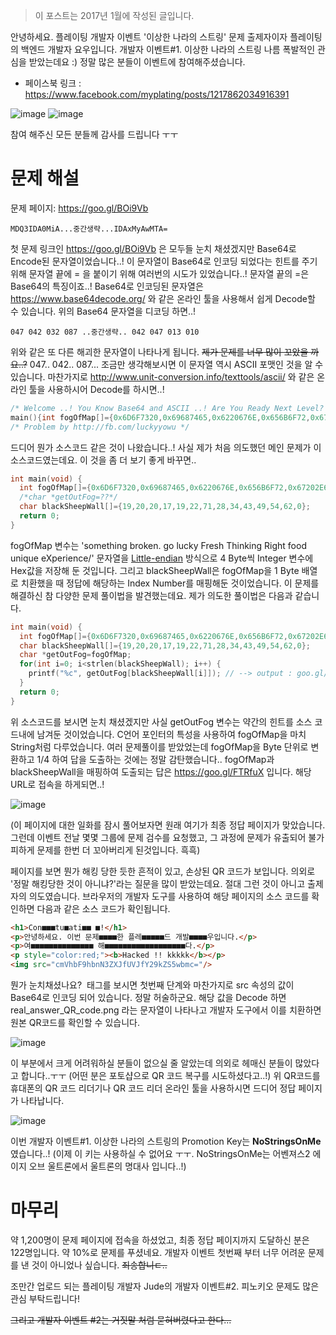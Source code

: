 >이 포스트는 2017년 1월에 작성된 글입니다.

안녕하세요. 플레이팅 개발자 이벤트 '이상한 나라의 스트링' 문제 출제자이자 플레이팅의 백엔드 개발자 요우입니다. 개발자 이벤트#1. 이상한 나라의 스트링 나름 폭발적인 관심을 받았는데요 :) 정말 많은 분들이 이벤트에 참여해주셨습니다.

- 페이스북 링크 : https://www.facebook.com/myplating/posts/1217862034916391

![image](https://cloud.githubusercontent.com/assets/8033320/26412568/2807f932-40e4-11e7-9c1f-977f18bd8217.png)
![image](https://cloud.githubusercontent.com/assets/8033320/26412665/7672c7be-40e4-11e7-9b7c-4801005c349b.png)

참여 해주신 모든 분들께 감사를 드립니다 ㅜㅜ

# 문제 해설

문제 페이지: https://goo.gl/BOi9Vb
```
MDQ3IDA0MiA...중간생략...IDAxMyAwMTA=
```

첫 문제 링크인 https://goo.gl/BOi9Vb 은 모두들 눈치 채셨겠지만 Base64로 Encode된 문자열이었습니다..! 이 문자열이 Base64로 인코딩 되었다는 힌트를 주기 위해 문자열 끝에 = 을 붙이기 위해 여러번의 시도가 있었습니다..! 문자열 끝의 =은 Base64의 특징이죠..! Base64로 인코딩된 문자열은 https://www.base64decode.org/ 와 같은 온라인 툴을 사용해서 쉽게 Decode할 수 있습니다. 위의 Base64 문자열을 디코딩 하면..!
```
047 042 032 087 ..중간생략.. 042 047 013 010
```
위와 같은 또 다른 해괴한 문자열이 나타나게 됩니다. ~~제가 문제를 너무 많이 꼬았을 까요..?~~ 047.. 042.. 087... 조금만 생각해보시면 이 문자열 역시 ASCII 포맷인 것을 알 수 있습니다. 마찬가지로 http://www.unit-conversion.info/texttools/ascii/ 와 같은 온라인 툴을 사용하시어 Decode를 하시면..!

```cpp
/* Welcome ..! You Know Base64 and ASCII ..! Are You Ready Next Level? */
main(){int fogOfMap[]={0x6D6F7320,0x69687465,0x6220676E,0x656B6F72,0x67202E6E,0x756C206F,0x20796B63,0x73657246,0x68542068,0x696B6E69,0x5220676E,0x74686769,0x6F6F6620,0x6E752064,0x65757169,0x70586520,0x65697265,0x2F65636E};/*char *getOutFog=??*/char blackSheepWall[]={19,20,20,17,19,22,71,28,34,43,49,54,62,0};}
/* Problem by http://fb.com/luckyyowu */
```

드디어 뭔가 소스코드 같은 것이 나왔습니다..! 사실 제가 처음 의도했던 메인 문제가 이 소스코드였는데요. 이 것을 좀 더 보기 좋게 바꾸면..

```cpp
int main(void) {
  int fogOfMap[]={0x6D6F7320,0x69687465,0x6220676E,0x656B6F72,0x67202E6E,0x756C206F,0x20796B63,0x73657246,0x68542068,0x696B6E69,0x5220676E,0x74686769,0x6F6F6620,0x6E752064,0x65757169,0x70586520,0x65697265,0x2F65636E};
  /*char *getOutFog=??*/
  char blackSheepWall[]={19,20,20,17,19,22,71,28,34,43,49,54,62,0};
  return 0;
}
```

fogOfMap 변수는 'something broken. go lucky Fresh Thinking Right food unique eXperience/' 문자열을 [Little-endian](https://ko.wikipedia.org/wiki/%EC%97%94%EB%94%94%EC%96%B8) 방식으로 4 Byte씩 Integer 변수에 Hex값을 저장해 둔 것입니다.
그리고 blackSheepWall은 fogOfMap을 1 Byte 배열로 치환했을 때 정답에 해당하는 Index Number를 매핑해둔 것이었습니다. 이 문제를 해결하신 참 다양한 문제 풀이법을 발견했는데요. 제가 의도한 풀이법은 다음과 같습니다.

```cpp
int main(void) {
  int fogOfMap[]={0x6D6F7320,0x69687465,0x6220676E,0x656B6F72,0x67202E6E,0x756C206F,0x20796B63,0x73657246,0x68542068,0x696B6E69,0x5220676E,0x74686769,0x6F6F6620,0x6E752064,0x65757169,0x70586520,0x65697265,0x2F65636E};
  char blackSheepWall[]={19,20,20,17,19,22,71,28,34,43,49,54,62,0};
  char *getOutFog=fogOfMap;
  for(int i=0; i<strlen(blackSheepWall); i++) {
    printf("%c", getOutFog[blackSheepWall[i]]); // --> output : goo.gl/FTRfuX
  }
  return 0;
}
```

위 소스코드를 보시면 눈치 채셨겠지만 사실 getOutFog 변수는 약간의 힌트를 소스 코드내에 남겨둔 것이었습니다. C언어 포인터의 특성을 사용하여 fogOfMap을 마치 String처럼 다루었습니다. 여러 문제풀이를 받았었는데 fogOfMap을 Byte 단위로 변환하고 1/4 하여 답을 도출하는 것에는 정말 감탄했습니다..
fogOfMap과 blackSheepWall을 매핑하여 도출되는 답은 https://goo.gl/FTRfuX 입니다. 해당 URL로 접속을 하게되면..!

![image](https://cloud.githubusercontent.com/assets/8033320/26412825/f392026e-40e4-11e7-86dc-29d479c8fcca.png)

(이 페이지에 대한 일화를 잠시 풀어보자면 원래 여기가 최종 정답 페이지가 맞았습니다. 그런데 이벤트 전날 몇몇 그룹에 문제 검수를 요청했고, 그 과정에 문제가 유출되어 불가피하게 문제를 한번 더 꼬아버리게 된것입니다. 흑흑)

페이지를 보면 뭔가 해킹 당한 듯한 흔적이 있고, 손상된 QR 코드가 보입니다. 의외로 '정말 해킹당한 것이 아니냐?'라는 질문을 많이 받았는데요. 절대 그런 것이 아니고 출제자의 의도였습니다. 브라우저의 개발자 도구를 사용하여 해당 페이지의 소스 코드를 확인하면 다음과 같은 소스 코드가 확인됩니다.

```html
<h1>Con■■■tu■ati■■ ■!</h1>
<p>안녕하세요. 이번 문제■■■■한 플레■■■■■드 개발■■■■우입니다.</p>
<p>여■■■■■■■■■■■■■■ 해■■■■■■■■■■■■■■■■■■다.</p>
<p style="color:red;"><b>Hacked !! kkkkk</b></p>
<img src="cmVhbF9hbnN3ZXJfUVJfY29kZS5wbmc="/>
```

뭔가 눈치채셨나요? <img> 태그를 보시면 첫번째 단계와 마찬가지로 src 속성의 값이 Base64로 인코딩 되어 있습니다. 정말 허술하군요. 해당 값을 Decode 하면 real_answer_QR_code.png 라는 문자열이 나타나고 개발자 도구에서 이를 치환하면 원본 QR코드를 확인할 수 있습니다.

![image](https://cloud.githubusercontent.com/assets/8033320/26412919/45878cc4-40e5-11e7-9f1d-1709097f5acc.png)

이 부분에서 크게 어려워하실 분들이 없으실 줄 알았는데 의외로 헤매신 분들이 많았다고 합니다..ㅜㅜ (어떤 분은 포토샵으로 QR 코드 복구를 시도하셨다고..!) 위 QR코드를 휴대폰의 QR 코드 리더기나 QR 코드 리더 온라인 툴을 사용하시면 드디어 정답 페이지가 나타납니다.

![image](https://cloud.githubusercontent.com/assets/8033320/26412899/3259db52-40e5-11e7-9e15-eab9ce8a3c84.png)

이번 개발자 이벤트#1. 이상한 나라의 스트링의 Promotion Key는 **NoStringsOnMe** 였습니다..! (이제 이 키는 사용하실 수 없어요 ㅜㅜ. NoStringsOnMe는 어벤져스2 에이지 오브 울트론에서 울트론의 명대사 입니다..!)  

# 마무리
약 1,200명이 문제 페이지에 접속을 하셨었고, 최종 정답 페이지까지 도달하신 분은 122명입니다. 약 10%로 문제를 푸셨네요. 개발자 이벤트 첫번째 부터 너무 어려운 문제를 낸 것이 아니었나 싶습니다. ~~죄송합니ㄷ..~~

조만간 업로드 되는 플레이팅 개발자 Jude의 개발자 이벤트#2. 피노키오 문제도 많은 관심 부탁드립니다!

~~그리고 개발자 이벤트 #2는 거짓말 처럼 묻혀버렸다고 한다...~~
